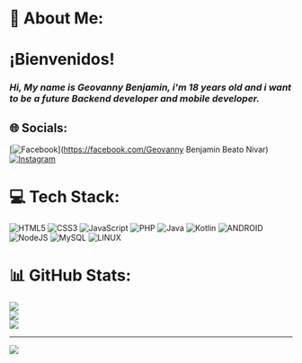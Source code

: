 # 💫 About Me:

<h1>¡Bienvenidos!</h1>
<h3 style="font-style: italic;">Hi, My name is Geovanny Benjamin, i'm 18 years old and i want to be a future Backend developer and mobile developer.</h3>


## 🌐 Socials:
[![Facebook](https://img.shields.io/badge/Facebook-%231877F2.svg?logo=Facebook&logoColor=white)](https://facebook.com/Geovanny Benjamin Beato Nivar) [![Instagram](https://img.shields.io/badge/Instagram-%23E4405F.svg?logo=Instagram&logoColor=white)](https://instagram.com/geovannybenjamin_12) 

# 💻 Tech Stack:
![HTML5](https://img.shields.io/badge/html5-%23E34F26.svg?style=for-the-badge&logo=html5&logoColor=white) ![CSS3](https://img.shields.io/badge/css3-%231572B6.svg?style=for-the-badge&logo=css3&logoColor=white) ![JavaScript](https://img.shields.io/badge/javascript-%23323330.svg?style=for-the-badge&logo=javascript&logoColor=%23F7DF1E) ![PHP](https://img.shields.io/badge/php-%23777BB4.svg?style=for-the-badge&logo=php&logoColor=white) ![Java](https://img.shields.io/badge/java-%23ED8B00.svg?style=for-the-badge&logo=java&logoColor=white) ![Kotlin](https://img.shields.io/badge/kotlin-%230095D5.svg?style=for-the-badge&logo=kotlin&logoColor=white) ![ANDROID](https://img.shields.io/badge/android-%2320232a.svg?style=for-the-badge&logo=android&logoColor=%a4c639) ![NodeJS](https://img.shields.io/badge/node.js-6DA55F?style=for-the-badge&logo=node.js&logoColor=white) ![MySQL](https://img.shields.io/badge/mysql-%2300f.svg?style=for-the-badge&logo=mysql&logoColor=white) ![LINUX](https://img.shields.io/badge/Linux-FCC624?style=for-the-badge&logo=linux&logoColor=black)
# 📊 GitHub Stats:
![](https://github-readme-stats.vercel.app/api?username=Benjamin-555&theme=dark&hide_border=true&include_all_commits=false&count_private=false)<br/>
![](https://github-readme-streak-stats.herokuapp.com/?user=Benjamin-555&theme=dark&hide_border=true)<br/>
![](https://github-readme-stats.vercel.app/api/top-langs/?username=Benjamin-555&theme=dark&hide_border=true&include_all_commits=false&count_private=false&layout=compact)

---
[![](https://visitcount.itsvg.in/api?id=Benjamin-555&icon=0&color=0)](https://visitcount.itsvg.in)

<!-- Proudly created with GPRM ( https://gprm.itsvg.in ) -->
